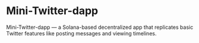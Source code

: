 # Mini-Twitter-dapp
Mini-Twitter-dapp — a Solana-based decentralized app that replicates basic Twitter features like posting messages and viewing timelines.
